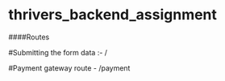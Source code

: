 # thrivers_backend_assignment

####Routes

#Submitting the form data :- /

#Payment gateway route - /payment
